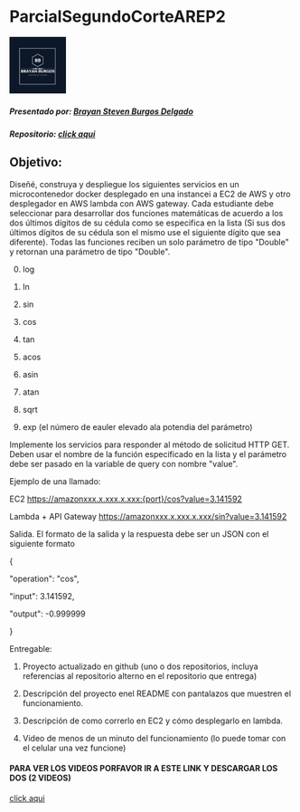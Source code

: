 # ParcialSegundoCorteAREP2
<img src="https://github.com/sf-burgos/ArquitecturaEmpresarial/blob/master/laboratorio1AREP-app/resources/Imagenes/BB.jpg" width="100" height="100">

##### **Presentado por:** **[Brayan Steven Burgos Delgado](https://www.linkedin.com/in/brayan-steven-burgos-delgado-21a9a0178/)**
##### Repositorio: [click aqui](https://github.com/sf-burgos/https://github.com/sf-burgos/ParcialSegundoCorteAREP)
## Objetivo:

Diseñé, construya y despliegue los siguientes servicios en un microcontenedor docker desplegado en una instancei a EC2 de AWS y otro desplegador en AWS lambda con AWS gateway. Cada estudiante debe seleccionar para desarrollar dos funciones matemáticas de acuerdo a los dos últimos dígitos de su cédula como se especifica en la lista (Si sus dos últimos dígitos de su cédula son el mismo use el siguiente dígito que sea diferente). Todas las funciones reciben un solo parámetro de tipo "Double" y retornan una parámetro de tipo "Double".


0. log

1. ln

2. sin

3. cos

4. tan

5. acos

6. asin

7. atan

8. sqrt

9. exp (el número de eauler elevado ala potendia del parámetro)


Implemente los servicios para responder al método de solicitud HTTP GET. Deben usar el nombre de la función especificado en la lista y el parámetro debe ser pasado en la variable de query con nombre "value".


Ejemplo de una llamado:

EC2
https://amazonxxx.x.xxx.x.xxx:{port}/cos?value=3.141592

Lambda + API Gateway
https://amazonxxx.x.xxx.x.xxx/sin?value=3.141592


Salida. El formato de la salida y la respuesta debe ser un JSON con el siguiente formato

{

"operation": "cos",

"input":  3.141592,

"output":  -0.999999

}


Entregable:

1. Proyecto actualizado en github (uno o dos repositorios, incluya referencias al repositorio alterno en el repositorio que entrega)

2. Descripción del proyecto enel README con pantalazos que muestren el funcionamiento.

3. Descripción de como correrlo en EC2 y cómo desplegarlo en lambda.

4. Video de menos de un minuto del funcionamiento (lo puede tomar con el celular una vez funcione)

#### PARA VER LOS VIDEOS PORFAVOR IR A ESTE LINK Y DESCARGAR LOS DOS (2 VIDEOS)
[click aqui](https://github.com/sf-burgos/ParcialSegundoCorteAREP/Resources/videos)




